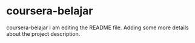 # coursera-belajar
coursera-belajar
I am editing the README file. Adding some more details about the project description.
